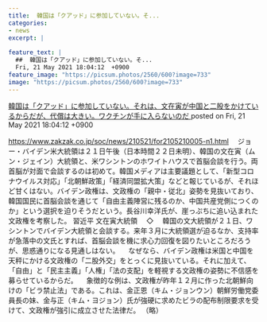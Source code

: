```yaml
---
title:  韓国は「クアッド」に参加していない。そ...
categories:
- news
excerpt: |
  
feature_text: |
  ##  韓国は「クアッド」に参加していない。そ...
  Fri, 21 May 2021 18:04:12  +0900
feature_image: "https://picsum.photos/2560/600?image=733"
image: "https://picsum.photos/2560/600?image=733"
---
```


[ 韓国は「クアッド」に参加していない。それは、文在寅が中国と二股をかけているからだが、代償は大きい。ワクチンが手に入らないのだ  ](https://fate.5ch.net/test/read.cgi/seijinewsplus/1621587852/)
posted on Fri, 21 May 2021 18:04:12  +0900

<!--more-->

https://www.zakzak.co.jp/soc/news/210521/for2105210005-n1.html 　ジョー・バイデン米大統領は２１日午後（日本時間２２日未明）、韓国の文在寅（ムン・ジェイン）大統領と、米ワシントンのホワイトハウスで首脳会談を行う。両首脳が対面で会談するのは初めて。韓国メディアは主要議題として、「新型コロナウイルス対応」「北朝鮮政策」「経済同盟拡大策」などと報じているが、それほど甘くはない。バイデン政権は、文政権の「親中・従北」姿勢を見抜いており、韓国国民に首脳会談を通じて「自由主義陣営に残るのか、中国共産党側につくのか」という選択を迫りそうだという。長谷川幸洋氏が、崖っぷちに追い込まれた文政権を考察した。 習近平 文在寅大統領 　◇ 　韓国の文大統領が２１日、ワシントンでバイデン大統領と会談する。来年３月に大統領選が迫るなか、支持率が急落中の文氏とすれば、首脳会談を機に求心力回復を図りたいところだろうが、思惑通りになる見通しはない。 　なぜなら、バイデン政権は米国と中国を天秤にかける文政権の「二股外交」をとっくに見抜いている。それに加えて、「自由」と「民主主義」「人権」「法の支配」を軽視する文政権の姿勢に不信感を募らせているからだ。 　象徴的な例は、文政権が昨年１２月に作った北朝鮮向けの「ビラ禁止法」である。これは、金正恩（キム・ジョンウン）朝鮮労働党委員長の妹、金与正（キム・ヨジョン）氏が強硬に求めたビラの配布制限要求を受けて、文政権が強引に成立させた法律だ。 （略）
